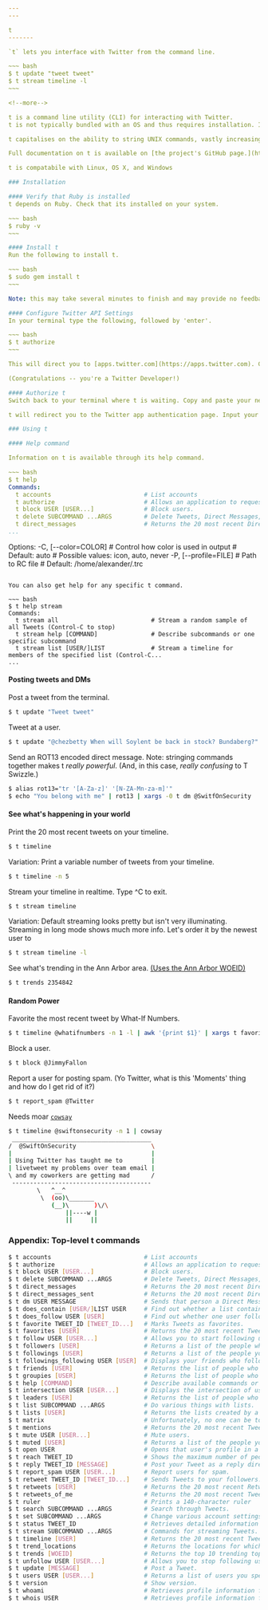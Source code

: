 ```yaml
---
---

t
-------

`t` lets you interface with Twitter from the command line.

~~~ bash
$ t update "tweet tweet"
$ t stream timeline -l
~~~

<!--more-->

t is a command line utility (CLI) for interacting with Twitter.
t is not typically bundled with an OS and thus requires installation. In order to install t you must already have Ruby installed. t requires a Twitter API token for each authorized user account.

t capitalises on the ability to string UNIX commands, vastly increasing its usefulness. (xargs may be required)

Full documentation on t is available on [the project's GitHub page.](https://github.com/sferik/t)

t is compatabile with Linux, OS X, and Windows

### Installation

#### Verify that Ruby is installed
t depends on Ruby. Check that its installed on your system.

~~~ bash
$ ruby -v
~~~

#### Install t
Run the following to install t.

~~~ bash
$ sudo gem install t
~~~

Note: this may take several minutes to finish and may provide no feedback.

#### Configure Twitter API Settings
In your terminal type the following, followed by 'enter'.

~~~ bash
$ t authorize
~~~

This will direct you to [apps.twitter.com](https://apps.twitter.com). Click "Create New App" and fill out the required fields. On the confirmation page click "modify app permissions". Change permissions to "Read, Write, and Access direct messages"

(Congratulations -- you're a Twitter Developer!)

#### Authorize t
Switch back to your terminal where t is waiting. Copy and paste your new API key and API secret from your web browser when prompted by t. Finish authorization with a tap of 'ye old 'enter'.

t will redirect you to the Twitter app authentication page. Input your credentials and click "Authorize App". Copy the resulting PIN number back into your terminal where t is prompting for it. You'll be greeted with an "Authorization successful" message.

### Using t

#### Help command

Information on t is available through its help command.

~~~ bash
$ t help
Commands:
  t accounts                          # List accounts
  t authorize                         # Allows an application to request user authorization
  t block USER [USER...]              # Block users.
  t delete SUBCOMMAND ...ARGS         # Delete Tweets, Direct Messages, etc.
  t direct_messages                   # Returns the 20 most recent Direct 
...
```


Options:
  -C, [--color=COLOR]   # Control how color is used in output
                        # Default: auto
                        # Possible values: icon, auto, never
  -P, [--profile=FILE]  # Path to RC file
                        # Default: /home/alexander/.trc
~~~

You can also get help for any specific t command.

~~~ bash
$ t help stream
Commands:
  t stream all                          # Stream a random sample of all Tweets (Control-C to stop)
  t stream help [COMMAND]               # Describe subcommands or one specific subcommand
  t stream list [USER/]LIST             # Stream a timeline for members of the specified list (Control-C...
...
~~~


#### Posting tweets and DMs
Post a tweet from the terminal.

~~~ bash
$ t update "Tweet tweet"
~~~

Tweet at a user.

~~~ bash
$ t update "@chezbetty When will Soylent be back in stock? Bundaberg?" 
~~~

Send an ROT13 encoded direct message.
Note: stringing commands together makes t *really powerful*. (And, in this case, *really confusing* to T Swizzle.)

~~~ bash
$ alias rot13="tr '[A-Za-z]' '[N-ZA-Mn-za-m]'"
$ echo "You belong with me" | rot13 | xargs -0 t dm @SwitfOnSecurity
~~~



#### See what's happening in your world
Print the 20 most recent tweets on your timeline.

~~~ bash
$ t timeline
~~~

Variation: Print a variable number of tweets from your timeline.

~~~ bash
$ t timeline -n 5
~~~

Stream your timeline in realtime. Type ^C to exit.

~~~ bash 
$ t stream timeline
~~~

Variation: Default streaming looks pretty but isn't very illuminating. Streaming in long mode shows much more info. Let's order it by the newest user to 

~~~ bash
$ t stream timeline -l
~~~

See what's trending in the Ann Arbor area. [(Uses the Ann Arbor WOEID)](http://woeid.rosselliot.co.nz/lookup/ann%20arbor)

~~~ bash
$ t trends 2354842
~~~

#### Random Power

Favorite the most recent tweet by What-If Numbers.

~~~ bash
$ t timeline @whatifnumbers -n 1 -l | awk '{print $1}' | xargs t favorite
~~~

Block a user.

~~~ bash
$ t block @JimmyFallon
~~~

Report a user for posting spam. (Yo Twitter, what is this 'Moments' thing and how do I get rid of it?)

~~~ bash
$ t report_spam @Twitter
~~~

Needs moar [`cowsay`](/commands/toys/cowsay)

~~~ bash
$ t timeline @swiftonsecurity -n 1 | cowsay
 _______________________________________
/  @SwiftOnSecurity                     \
|                                       |
| Using Twitter has taught me to        |
| livetweet my problems over team email |
\ and my coworkers are getting mad      /
 ---------------------------------------
        \   ^__^
         \  (oo)\_______
            (__)\       )\/\
                ||----w |
                ||     ||
~~~

### Appendix: Top-level t commands

~~~ bash
$ t accounts                          # List accounts
$ t authorize                         # Allows an application to request user authorization
$ t block USER [USER...]              # Block users.
$ t delete SUBCOMMAND ...ARGS         # Delete Tweets, Direct Messages, etc.
$ t direct_messages                   # Returns the 20 most recent Direct Messages sent to you.
$ t direct_messages_sent              # Returns the 20 most recent Direct Messages you've sent.
$ t dm USER MESSAGE                   # Sends that person a Direct Message.
$ t does_contain [USER/]LIST USER     # Find out whether a list contains a user.
$ t does_follow USER [USER]           # Find out whether one user follows another.
$ t favorite TWEET_ID [TWEET_ID...]   # Marks Tweets as favorites.
$ t favorites [USER]                  # Returns the 20 most recent Tweets you favorited.
$ t follow USER [USER...]             # Allows you to start following users.
$ t followers [USER]                  # Returns a list of the people who follow you on Twitter.
$ t followings [USER]                 # Returns a list of the people you follow on Twitter.
$ t followings_following USER [USER]  # Displays your friends who follow the specified user.
$ t friends [USER]                    # Returns the list of people who you follow and follow you back.
$ t groupies [USER]                   # Returns the list of people who follow you but you don't follow back.
$ t help [COMMAND]                    # Describe available commands or one specific command
$ t intersection USER [USER...]       # Displays the intersection of users followed by the specified users.
$ t leaders [USER]                    # Returns the list of people who you follow but don't follow you back.
$ t list SUBCOMMAND ...ARGS           # Do various things with lists.
$ t lists [USER]                      # Returns the lists created by a user.
$ t matrix                            # Unfortunately, no one can be told what the Matrix is. You have to see it for yourself.
$ t mentions                          # Returns the 20 most recent Tweets mentioning you.
$ t mute USER [USER...]               # Mute users.
$ t muted [USER]                      # Returns a list of the people you have muted on Twitter.
$ t open USER                         # Opens that user's profile in a web browser.
$ t reach TWEET_ID                    # Shows the maximum number of people who may have seen the specified tweet in their timeline.
$ t reply TWEET_ID [MESSAGE]          # Post your Tweet as a reply directed at another person.
$ t report_spam USER [USER...]        # Report users for spam.
$ t retweet TWEET_ID [TWEET_ID...]    # Sends Tweets to your followers.
$ t retweets [USER]                   # Returns the 20 most recent Retweets by a user.
$ t retweets_of_me                    # Returns the 20 most recent Tweets of the authenticated user that have been retweeted by others.
$ t ruler                             # Prints a 140-character ruler
$ t search SUBCOMMAND ...ARGS         # Search through Tweets.
$ t set SUBCOMMAND ...ARGS            # Change various account settings.
$ t status TWEET_ID                   # Retrieves detailed information about a Tweet.
$ t stream SUBCOMMAND ...ARGS         # Commands for streaming Tweets.
$ t timeline [USER]                   # Returns the 20 most recent Tweets posted by a user.
$ t trend_locations                   # Returns the locations for which Twitter has trending topic information.
$ t trends [WOEID]                    # Returns the top 10 trending topics.
$ t unfollow USER [USER...]           # Allows you to stop following users.
$ t update [MESSAGE]                  # Post a Tweet.
$ t users USER [USER...]              # Returns a list of users you specify.
$ t version                           # Show version.
$ t whoami                            # Retrieves profile information for the authenticated user.
$ t whois USER                        # Retrieves profile information for the user.
~~~